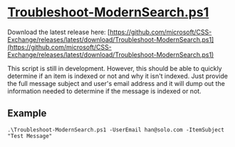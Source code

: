 # [Troubleshoot-ModernSearch.ps1](https://github.com/microsoft/CSS-Exchange/releases/latest/download/Troubleshoot-ModernSearch.ps1)

Download the latest release here: [https://github.com/microsoft/CSS-Exchange/releases/latest/download/Troubleshoot-ModernSearch.ps1](https://github.com/microsoft/CSS-Exchange/releases/latest/download/Troubleshoot-ModernSearch.ps1)

This script is still in development. However, this should be able to quickly determine if an item is indexed or not and why it isn't indexed. Just provide the full message subject and user's email address and it will dump out the information needed to determine if the message is indexed or not.

## Example

```
.\Troubleshoot-ModernSearch.ps1 -UserEmail han@solo.com -ItemSubject "Test Message"
```